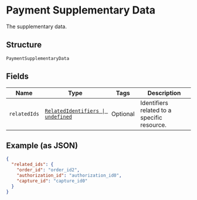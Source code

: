 
# Payment Supplementary Data

The supplementary data.

## Structure

`PaymentSupplementaryData`

## Fields

| Name | Type | Tags | Description |
|  --- | --- | --- | --- |
| `relatedIds` | [`RelatedIdentifiers \| undefined`](../../doc/models/related-identifiers.md) | Optional | Identifiers related to a specific resource. |

## Example (as JSON)

```json
{
  "related_ids": {
    "order_id": "order_id2",
    "authorization_id": "authorization_id0",
    "capture_id": "capture_id0"
  }
}
```


